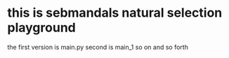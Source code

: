 # this is sebmandals natural selection playground
the first version is main.py
second is main_1
so on and so forth